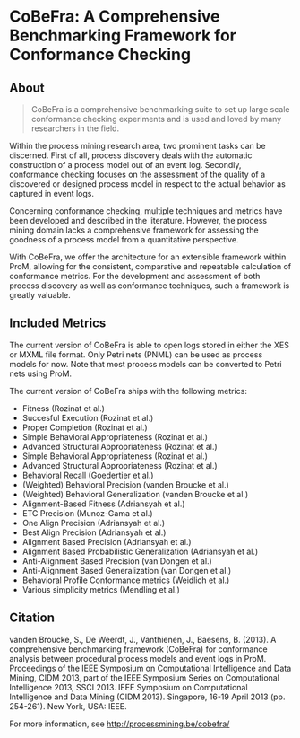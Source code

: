 # CoBeFra: A Comprehensive Benchmarking Framework for Conformance Checking

## About

> CoBeFra is a comprehensive benchmarking suite to set up large scale conformance checking experiments and is used and loved by many researchers in the field.

Within the process mining research area, two prominent tasks can be discerned. First of all, process discovery deals with the automatic construction of a process model out of an event log. Secondly, conformance checking focuses on the assessment of the quality of a discovered or designed process model in respect to the actual behavior as captured in event logs.

Concerning conformance checking, multiple techniques and metrics have been developed and described in the literature. However, the process mining domain lacks a comprehensive framework for assessing the goodness of a process model from a quantitative perspective.

With CoBeFra, we offer the architecture for an extensible framework within ProM, allowing for the consistent, comparative and repeatable calculation of conformance metrics. For the development and assessment of both process discovery as well as conformance techniques, such a framework is greatly valuable.

## Included Metrics

The current version of CoBeFra is able to open logs stored in either the XES or MXML file format. Only Petri nets (PNML) can be used as process models for now. Note that most process models can be converted to Petri nets using ProM.

The current version of CoBeFra ships with the following metrics:

- Fitness (Rozinat et al.)
- Succesful Execution (Rozinat et al.)
- Proper Completion (Rozinat et al.)
- Simple Behavioral Appropriateness (Rozinat et al.)
- Advanced Structural Appropriateness (Rozinat et al.)
- Simple Behavioral Appropriateness (Rozinat et al.)
- Advanced Structural Appropriateness (Rozinat et al.)
- Behavioral Recall (Goedertier et al.)
- (Weighted) Behavioral Precision (vanden Broucke et al.)
- (Weighted) Behavioral Generalization (vanden Broucke et al.)
- Alignment-Based Fitness (Adriansyah et al.)
- ETC Precision (Munoz-Gama et al.)
- One Align Precision (Adriansyah et al.)
- Best Align Precision (Adriansyah et al.)
- Alignment Based Precision (Adriansyah et al.)
- Alignment Based Probabilistic Generalization (Adriansyah et al.)
- Anti-Alignment Based Precision (van Dongen et al.)
- Anti-Alignment Based Generalization (van Dongen et al.)
- Behavioral Profile Conformance metrics (Weidlich et al.)
- Various simplicity metrics (Mendling et al.)

## Citation

vanden Broucke, S., De Weerdt, J., Vanthienen, J., Baesens, B. (2013). A comprehensive benchmarking framework (CoBeFra) for conformance analysis between procedural process models and event logs in ProM. Proceedings of the IEEE Symposium on Computational Intelligence and Data Mining, CIDM 2013, part of the IEEE Symposium Series on Computational Intelligence 2013, SSCI 2013. IEEE Symposium on Computational Intelligence and Data Mining (CIDM 2013). Singapore, 16-19 April 2013 (pp. 254-261). New York, USA: IEEE.

For more information, see http://processmining.be/cobefra/